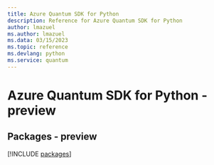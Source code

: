 ```yaml
---
title: Azure Quantum SDK for Python
description: Reference for Azure Quantum SDK for Python
author: lmazuel
ms.author: lmazuel
ms.data: 03/15/2023
ms.topic: reference
ms.devlang: python
ms.service: quantum
---
```

# Azure Quantum SDK for Python - preview
## Packages - preview
[!INCLUDE [packages](quantum-index.md)]